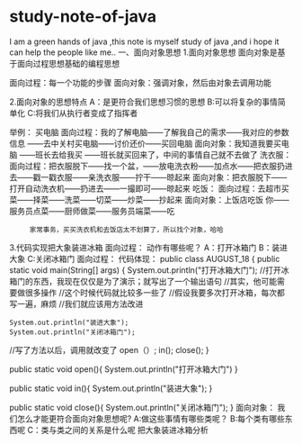 # study-note-of-java
I am a green hands of java ,this note is myself study of java  ,and i hope it can help the people like me..
一、面向对象思想
1.面向对象思想
  面向对象是基于面向过程思想基础的编程思想
  
  面向过程：每一个功能的步骤
  面向对象：强调对象，然后由对象去调用功能
  
2.面向对象的思想特点
  A：是更符合我们思想习惯的思想
  B:可以将复杂的事情简单化
  C:将我们从执行者变成了指挥者
 
 举例：
    买电脑
         面向过程：我的了解电脑——了解我自己的需求——我对应的参数信息 ——去中关村买电脑——讨价还价——买回电脑
         面向对象：我知道我要买电脑 ——班长去给我买 ——班长就买回来了，中间的事情自己就不去做了
    洗衣服：
         面向过程：把衣服脱下——找一个盆，——放电洗衣粉——加点水——把衣服扔进去——戳一戳衣服——亲洗衣服——拧干——晾起来
         面向对象：把衣服脱下——打开自动洗衣机——扔进去——一撮即可——晾起来
    吃饭：
         面向过程：去超市买菜——择菜——洗菜——切菜——炒菜——抄起来
         面向对象：上饭店吃饭 你——服务员点菜——厨师做菜——服务员端菜——吃
         
         家常事务，买买洗衣机和去饭店太不划算了，所以找个对象，哈哈
  3.代码实现把大象装进冰箱
        面向过程：
           动作有哪些呢？
              A：打开冰箱门
              B：装进大象
              C:关闭冰箱门
  面向过程：
  代码体现：
     public class AUGUST_18 {
public static void main(String[] args) {
	System.out.println("打开冰箱大门");
  //打开冰箱门的东西，我现在仅仅是为了演示；就写出了一个输出语句
  //其实，他可能需要做很多操作
  //这个时候代码就比较多一些了
  //假设我要多次打开冰箱，每次都写一遍，麻烦
  //我们就应该用方法改进
    
	System.out.println("装进大象");
	System.out.println("关闭冰箱门");
  
  
  //写了方法以后，调用就改变了
  open（）;
  in();
  close();
  }
  
  public static void open(){
      System.out.println("打开冰箱大门")
  }
  
  public static void in(){
      System.out.println("装进大象");
  }
  
  public static void close(){
      System.out.println("关闭冰箱门");
  }
  面向对象：
     我们怎么才能更符合面向对象思想呢?
        A:做这些事情有哪些类呢？
        B:每个类有哪些东西呢
        C：类与类之间的关系是什么呢
  把大象装进冰箱分析
